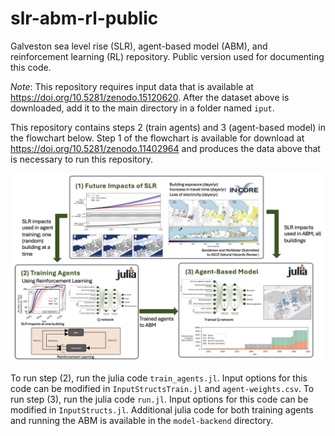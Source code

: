 # slr-abm-rl-public
 Galveston sea level rise (SLR), agent-based model (ABM), and reinforcement learning (RL) repository. Public version used for documenting this code. 

*Note*: This repository requires input data that is available at 
https://doi.org/10.5281/zenodo.15120620. After the dataset above is downloaded, add it to the main directory in a folder named `iput`.

This repository contains steps 2 (train agents) and 3 (agent-based model) in the flowchart below. Step 1 of the flowchart is available for download at https://doi.org/10.5281/zenodo.11402964 and produces the data above that is necessary to run this repository. 

![alt text](https://github.com/22dylan/slr-abm-rl-public/blob/main/figures/flowchart.png?raw=true)


To run step (2), run the julia code `train_agents.jl`. Input options for this code can be modified in `InputStructsTrain.jl` and `agent-weights.csv`. To run step (3), run the julia code `run.jl`. Input options for this code can be modified in `InputStructs.jl`. Additional julia code for both training agents and running the ABM is available in the `model-backend` directory. 